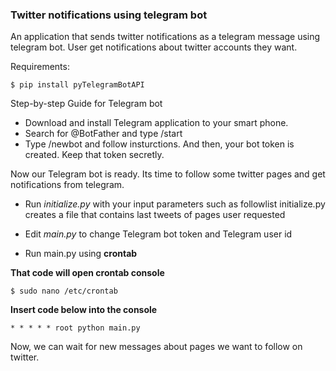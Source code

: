 ### Twitter notifications using telegram bot

An application that sends twitter notifications as a telegram message using telegram bot.
User get notifications about twitter accounts they want.

Requirements:
```console
$ pip install pyTelegramBotAPI
```

Step-by-step Guide for Telegram bot

- Download and install Telegram application to your smart phone.
- Search for @BotFather and type /start
- Type /newbot and follow insturctions. And then, your bot token is created. Keep that token secretly.

Now our Telegram bot is ready. Its time to follow some twitter pages and get notifications from telegram.

- Run *initialize.py* with your input parameters such as followlist
initialize.py creates a file that contains last tweets of pages user requested

- Edit *main.py* to change Telegram bot token and Telegram user id
- Run main.py using **crontab**

**That code will open crontab console**
```console
$ sudo nano /etc/crontab
```
**Insert code below into the console**
```console
* * * * * root python main.py
```

Now, we can wait for new messages about pages we want to follow on twitter.

